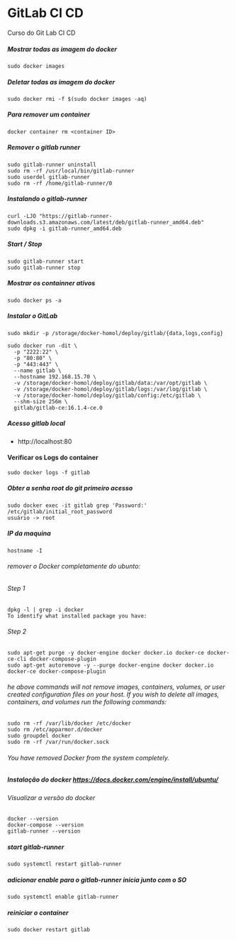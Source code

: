 # GitLab CI CD
Curso do Git Lab CI CD

##### Mostrar todas as imagem do docker 
    sudo docker images

##### Deletar todas as imagem do docker 
    sudo docker rmi -f $(sudo docker images -aq)

##### Para remover um container
    docker container rm <container ID>

##### Remover o gitlab runner
    sudo gitlab-runner uninstall
    sudo rm -rf /usr/local/bin/gitlab-runner
    sudo userdel gitlab-runner
    sudo rm -rf /home/gitlab-runner/0
      
##### Instalando o gitlab-runner
    curl -LJO "https://gitlab-runner-downloads.s3.amazonaws.com/latest/deb/gitlab-runner_amd64.deb"
    sudo dpkg -i gitlab-runner_amd64.deb

##### Start / Stop
    sudo gitlab-runner start
    sudo gitlab-runner stop

##### Mostrar os containner ativos 
    sudo docker ps -a

##### Instalar o GitLab

    sudo mkdir -p /storage/docker-homol/deploy/gitlab/{data,logs,config}
    
    sudo docker run -dit \
      -p "2222:22" \
      -p "80:80" \
      -p "443:443" \
      --name gitlab \
      --hostname 192.168.15.70 \
      -v /storage/docker-homol/deploy/gitlab/data:/var/opt/gitlab \
      -v /storage/docker-homol/deploy/gitlab/logs:/var/log/gitlab \
      -v /storage/docker-homol/deploy/gitlab/config:/etc/gitlab \
      --shm-size 256m \
      gitlab/gitlab-ce:16.1.4-ce.0


##### Acesso gitlab local
- http://localhost:80

#### Verificar os Logs do container
    sudo docker logs -f gitlab



##### Obter a senha root do git primeiro acesso
    sudo docker exec -it gitlab grep 'Password:' /etc/gitlab/initial_root_password
    usuário -> root

##### IP da maquina
    hostname -I

###### remover o Docker completamente do ubunto:

###### Step 1

    dpkg -l | grep -i docker
    To identify what installed package you have:

###### Step 2

    sudo apt-get purge -y docker-engine docker docker.io docker-ce docker-ce-cli docker-compose-plugin
    sudo apt-get autoremove -y --purge docker-engine docker docker.io docker-ce docker-compose-plugin

###### he above commands will not remove images, containers, volumes, or user created configuration files on your host. If you wish to delete all images, containers, and volumes run the following commands:

    sudo rm -rf /var/lib/docker /etc/docker
    sudo rm /etc/apparmor.d/docker
    sudo groupdel docker
    sudo rm -rf /var/run/docker.sock
###### You have removed Docker from the system completely.

##### Instalação do docker https://docs.docker.com/engine/install/ubuntu/

###### Visualizar a versão do docker
    docker --version
    docker-compose --version
    gitlab-runner --version

##### start gitlab-runner
    sudo systemctl restart gitlab-runner
##### adicionar enable para o gitlab-runner inicia junto com o SO
    sudo systemctl enable gitlab-runner

##### reiniciar o container
    sudo docker restart gitlab
